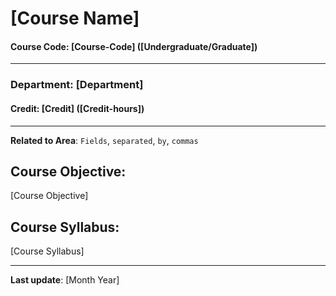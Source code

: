# [Course Name]
#### Course Code: [Course-Code] ([Undergraduate/Graduate])
---
### Department: [Department]
#### Credit: [Credit] ([Credit-hours])
---

**Related to Area**: `Fields`, `separated`, `by`, `commas`

## Course Objective:
[Course Objective]

## Course Syllabus:
[Course Syllabus]

---

**Last update**: [Month Year]